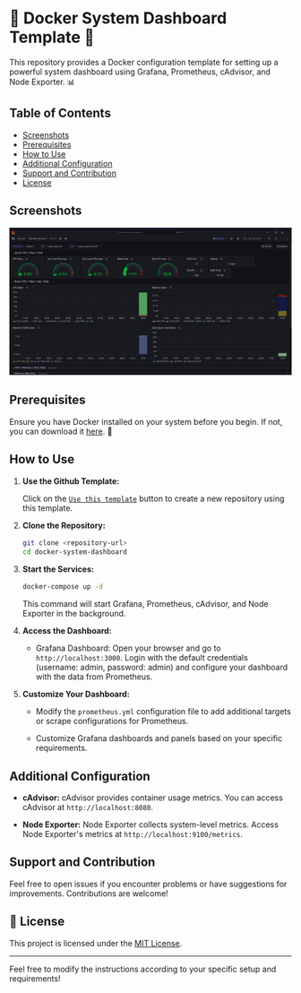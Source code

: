 # 🚀 Docker System Dashboard Template 🚀

This repository provides a Docker configuration template for setting up a powerful system dashboard using Grafana, Prometheus, cAdvisor, and Node Exporter. 📊

## Table of Contents

- [Screenshots](#screenshots)
- [Prerequisites](#prerequisites)
- [How to Use](#how-to-use)
- [Additional Configuration](#additional-configuration)
- [Support and Contribution](#support-and-contribution)
- [License](#license)

## Screenshots

![Grafana Dashboard](docs/screen_1.png)

## Prerequisites

Ensure you have Docker installed on your system before you begin. If not, you can download it [here](https://www.docker.com/get-started). 🐳

## How to Use

1. **Use the Github Template:**

   Click on the [`Use this template`](https://github.com/new?template_name=dashboard&template_owner=zuygui) button to create a new repository using this template.

2. **Clone the Repository:**

   ```bash
   git clone <repository-url>
   cd docker-system-dashboard
   ```

3. **Start the Services:**

   ```bash
   docker-compose up -d
   ```

   This command will start Grafana, Prometheus, cAdvisor, and Node Exporter in the background.

4. **Access the Dashboard:**

   - Grafana Dashboard: Open your browser and go to `http://localhost:3000`. Login with the default credentials (username: admin, password: admin) and configure your dashboard with the data from Prometheus.

5. **Customize Your Dashboard:**

   - Modify the `prometheus.yml` configuration file to add additional targets or scrape configurations for Prometheus.

   - Customize Grafana dashboards and panels based on your specific requirements.

## Additional Configuration

- **cAdvisor:** cAdvisor provides container usage metrics. You can access cAdvisor at `http://localhost:8080`.

- **Node Exporter:** Node Exporter collects system-level metrics. Access Node Exporter's metrics at `http://localhost:9100/metrics`.

## Support and Contribution

Feel free to open issues if you encounter problems or have suggestions for improvements. Contributions are welcome!

## 📝 License

This project is licensed under the [MIT License](LICENSE).

---

Feel free to modify the instructions according to your specific setup and requirements!
